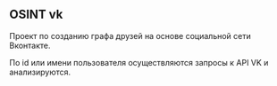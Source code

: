 ## OSINT vk
Проект по созданию графа друзей на основе социальной сети Вконтакте.

По id или имени пользователя осуществляются запросы к API VK и анализируются.
